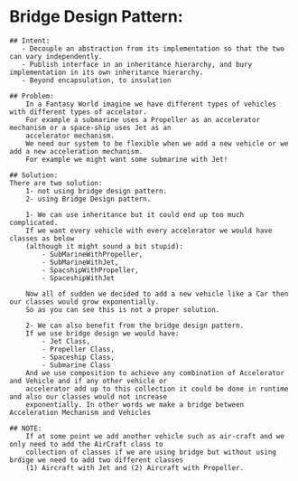 # Bridge Design Pattern:
    
    ## Intent:
       - Decouple an abstraction from its implementation so that the two can vary independently.
       - Publish interface in an inheritance hierarchy, and bury implementation in its own inheritance hierarchy.
       - Beyond encapsulation, to insulation
    
    ## Problem:
        In a Fantasy World imagine we have different types of vehicles with different types of accelator.
        For example a submarine uses a Propeller as an accelerator mechanism or a space-ship uses Jet as an 
        accelerator mechanism. 
        We need our system to be flexible when we add a new vehicle or we add a new acceleration mechanism.
        For example we might want some submarine with Jet!
    
    ## Solution:
    There are two solution: 
        1- not using bridge design pattern.
        2- using Bridge Design pattern.
    
        1- We can use inheritance but it could end up too much complicated.
        If we want every vehicle with every accelerator we would have classes as below 
        (although it might sound a bit stupid):
            - SubMarineWithPropeller, 
            - SubMarineWithJet, 
            - SpacshipWithPropeller, 
            - SpaceshipWithJet
            
        Now all of sudden we decided to add a new vehicle like a Car then our classes would grow exponentially.
        So as you can see this is not a proper solution.
        
        2- We can also benefit from the bridge design pattern.
        If we use bridge design we would have:
            - Jet Class,
            - Propeller Class,
            - Spaceship Class,
            - Submarine Class
        And we use composition to achieve any combination of Accelerator and Vehicle and if any other vehicle or 
        accelerator add up to this collection it could be done in runtime and also our classes would not increase 
        exponentially. In other words we make a bridge between Acceleration Mechanism and Vehicles
    
    ## NOTE: 
        If at some point we add another vehicle such as air-craft and we only need to add the AirCraft class to 
        collection of classes if we are using bridge but without using brdige we need to add two different classes 
        (1) Aircraft with Jet and (2) Aircraft with Propeller.